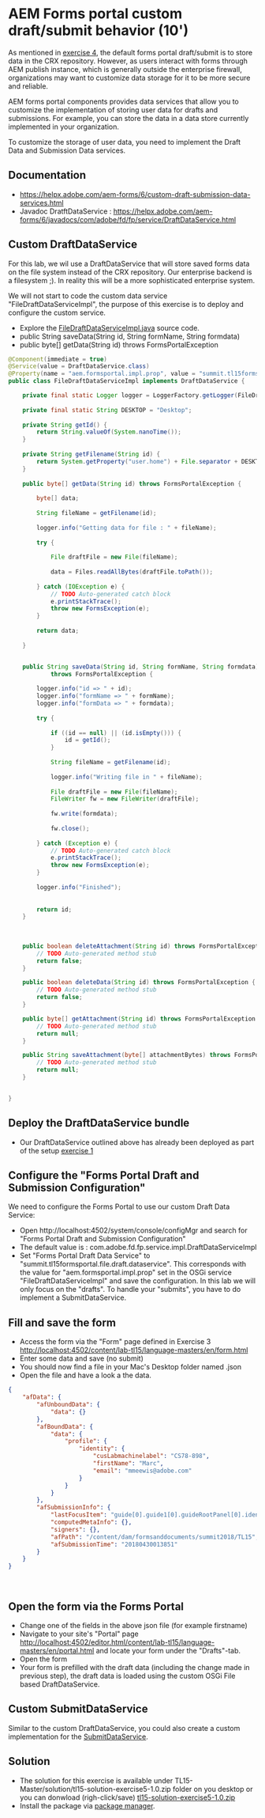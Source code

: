 # AEM Forms portal custom draft/submit behavior (10')

As mentioned in [exercise 4](../exercise4/README.md), the default forms portal draft/submit is to store data in the CRX repository. However, as users interact with forms through AEM publish instance, which is generally outside the enterprise firewall, organizations may want to customize data storage for it to be more secure and reliable.

AEM forms portal components provides data services that allow you to customize the implementation of storing user data for drafts and submissions. For example, you can store the data in a data store currently implemented in your organization.

To customize the storage of user data, you need to implement the Draft Data and Submission Data services.

## Documentation

* https://helpx.adobe.com/aem-forms/6/custom-draft-submission-data-services.html
* Javadoc DratftDataService : https://helpx.adobe.com/aem-forms/6/javadocs/com/adobe/fd/fp/service/DraftDataService.html

## Custom DraftDataService

For this lab, we wil use a DraftDataService that will store saved forms data on the file system instead of the CRX repository. Our enterprise backend is a filesystem ;). In reality this will be a more sophisticated enterprise system.

We will not start to code the custom data service "FileDraftDataServiceImpl", the purpose of this exercise is to deploy and configure the custom service.

* Explore the [FileDraftDataServiceImpl.java](../resources/FileDraftDataServiceImpl.java) source code.
* public String saveData(String id, String formName, String formdata)
* public byte[] getData(String id) throws FormsPortalException

```java
@Component(immediate = true)
@Service(value = DraftDataService.class)
@Property(name = "aem.formsportal.impl.prop", value = "summit.tl15formsportal.file.draft.dataservice")
public class FileDraftDataServiceImpl implements DraftDataService {

	private final static Logger logger = LoggerFactory.getLogger(FileDraftDataServiceImpl.class);
	
	private final static String DESKTOP = "Desktop";
	
	private String getId() {
        return String.valueOf(System.nanoTime());
    }
	
	private String getFilename(String id) {
		return System.getProperty("user.home") + File.separator + DESKTOP + File.separator + id + ".json";
	}
	
	public byte[] getData(String id) throws FormsPortalException {
		
		byte[] data;
		
		String fileName = getFilename(id);
		
		logger.info("Getting data for file : " + fileName);
		
		try {
			
			File draftFile = new File(fileName);
			
			data = Files.readAllBytes(draftFile.toPath());
			
		} catch (IOException e) {
			// TODO Auto-generated catch block
			e.printStackTrace();
			throw new FormsException(e);
		}
		
		return data;
		
	}


	public String saveData(String id, String formName, String formdata)
			throws FormsPortalException {
		
		logger.info("id => " + id);
		logger.info("formName => " + formName);
		logger.info("formData => " + formdata);
		
		try {
			
			if ((id == null) || (id.isEmpty())) {	
				id = getId();
			}
			
			String fileName = getFilename(id);
			
			logger.info("Writing file in " + fileName);
			
			File draftFile = new File(fileName);
			FileWriter fw = new FileWriter(draftFile);
			
			fw.write(formdata);
			
			fw.close();
			
		} catch (Exception e) {
			// TODO Auto-generated catch block
			e.printStackTrace();
			throw new FormsException(e);
		}
		
		logger.info("Finished");
		
		
		return id;
	}
	
	
	
	public boolean deleteAttachment(String id) throws FormsPortalException {
		// TODO Auto-generated method stub
		return false;
	}

	public boolean deleteData(String id) throws FormsPortalException {
		// TODO Auto-generated method stub
		return false;
	}

	public byte[] getAttachment(String id) throws FormsPortalException {
		// TODO Auto-generated method stub
		return null;
	}

	public String saveAttachment(byte[] attachmentBytes) throws FormsPortalException {
		// TODO Auto-generated method stub
		return null;
	}


}
```

## Deploy the DraftDataService bundle

* Our DraftDataService outlined above has already been deployed as part of the setup [exercise 1](../exercise1/README.md) 

## Configure the "Forms Portal Draft and Submission Configuration"

We need to configure the Forms Portal to use our custom Draft Data Service:

* Open http://localhost:4502/system/console/configMgr and search for "Forms Portal Draft and Submission Configuration"
* The default value is : com.adobe.fd.fp.service.impl.DraftDataServiceImpl
* Set "Forms Portal Draft Data Service" to "summit.tl15formsportal.file.draft.dataservice". This corresponds with the value for "aem.formsportal.impl.prop" set in the OSGi service "FileDraftDataServiceImpl" and save the configuration. In this lab we will only focus on the "drafts". To handle your "submits", you have to do implement a SubmitDataService.

## Fill and save the form

* Access the form via the "Form" page defined in Exercise 3 [http://localhost:4502/content/lab-tl15/language-masters/en/form.html](http://localhost:4502/content/lab-tl15/language-masters/en/form.html)
* Enter some data and save (no submit)
* You should now find a file in your Mac's Desktop folder named <number>.json
* Open the file and have a look a the data.
	
```json
{
    "afData": {
        "afUnboundData": {
            "data": {}
        },
        "afBoundData": {
            "data": {
                "profile": {
                    "identity": {
                        "cusLabmachinelabel": "CS78-898",
                        "firstName": "Marc",
                        "email": "mmeewis@adobe.com"
                    }
                }
            }
        },
        "afSubmissionInfo": {
            "lastFocusItem": "guide[0].guide1[0].guideRootPanel[0].identity[0]",
            "computedMetaInfo": {},
            "signers": {},
            "afPath": "/content/dam/formsanddocuments/summit2018/TL15",
            "afSubmissionTime": "20180430013851"
        }
    }
}
```
    
## Open the form via the Forms Portal 

* Change one of the fields in the above json file (for example firstname)
* Navigate to your site's "Portal" page [http://localhost:4502/editor.html/content/lab-tl15/language-masters/en/portal.html](http://localhost:4502/editor.html/content/lab-tl15/language-masters/en/portal.html) and locate your form under the "Drafts"-tab.
* Open the form
* Your form is prefilled with the draft data (including the change made in previous step), the draft data is loaded using the custom OSGi File based DraftDataService.  


## Custom SubmitDataService

Similar to the custom DraftDataService, you could also create a custom implementation for the [SubmitDataService](https://helpx.adobe.com/aem-forms/6-1/javadocs/com/adobe/fd/fp/service/SubmitDataService.html).


## Solution

* The solution for this exercise is available under TL15-Master/solution/tl15-solution-exercise5-1.0.zip folder on you desktop or you can donwload (righ-click/save) [tl15-solution-exercise5-1.0.zip](../solutions/tl15-solution-exercise5-1.0.zip)
* Install the package via [package manager](http://localhost:4502/crx/packmgr/index.jsp).
